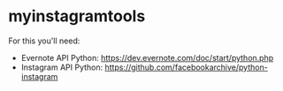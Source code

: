 # myinstagramtools
For this you'll need: 
* Evernote API Python:
https://dev.evernote.com/doc/start/python.php
* Instagram API Python:
https://github.com/facebookarchive/python-instagram
